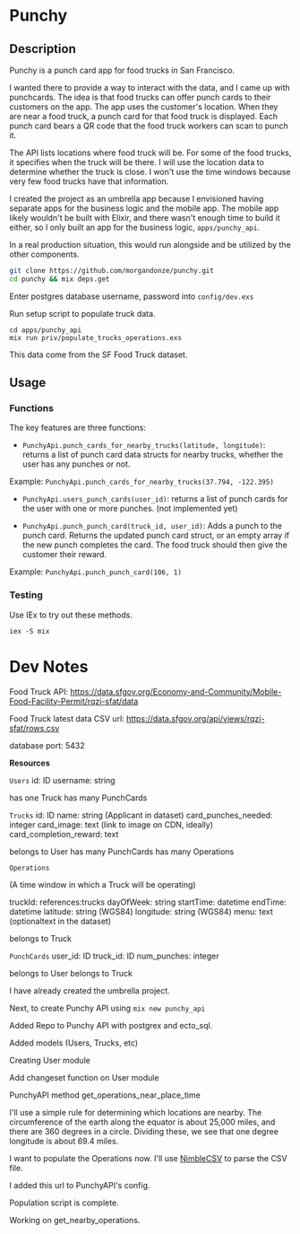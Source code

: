 
# Punchy

## Description

Punchy is a punch card app for food trucks in San Francisco.

I wanted there to provide a way to interact with the data, and I came up with
punchcards. The idea is that food trucks can offer punch cards to their
customers on the app. The app uses the customer's location. When they are near
a food truck, a punch card for that food truck is displayed. Each punch card
bears a QR code that the food truck workers can scan to punch it.

The API lists locations where food truck will be. For some of the food trucks,
it specifies when the truck will be there. I will use the location data to
determine whether the truck is close. I won't use the time windows because very
few food trucks have that information.

I created the project as an umbrella app because I envisioned having separate
apps for the business logic and the mobile app. The mobile app likely wouldn't
be built with Elixir, and there wasn't enough time to build it either, so I only
built an app for the business logic, `apps/punchy_api`.

In a real production situation, this would run alongside and be utilized by the
other components.

```bash
git clone https://github.com/morgandonze/punchy.git
cd punchy && mix deps.get
```

Enter postgres database username, password into `config/dev.exs`

Run setup script to populate truck data.
```
cd apps/punchy_api
mix run priv/populate_trucks_operations.exs
```

This data come from the SF Food Truck dataset.


## Usage

### Functions

The key features are three functions:

* `PunchyApi.punch_cards_for_nearby_trucks(latitude, longitude)`: returns a
list of punch card data structs for nearby trucks, whether the user has any
punches or not.

Example:
`PunchyApi.punch_cards_for_nearby_trucks(37.794, -122.395)`

* `PunchyApi.users_punch_cards(user_id)`: returns a list of punch cards for the user
with one or more punches. (not implemented yet)

* `PunchyApi.punch_punch_card(truck_id, user_id)`: Adds a punch to the punch
card. Returns the updated punch card struct, or an empty array if the new punch
completes the card. The food truck should then give the customer their reward.

Example:
`PunchyApi.punch_punch_card(106, 1)`

### Testing

Use IEx to try out these methods.

`iex -S mix`


# Dev Notes

Food Truck API:
https://data.sfgov.org/Economy-and-Community/Mobile-Food-Facility-Permit/rqzj-sfat/data

Food Truck latest data CSV url:
https://data.sfgov.org/api/views/rqzj-sfat/rows.csv

database port: 5432

**Resources**

`Users`
id: ID
username: string

has one Truck
has many PunchCards

`Trucks`
id: ID
name: string (Applicant in dataset)
card_punches_needed: integer
card_image: text (link to image on CDN, ideally)
card_completion_reward: text

belongs to User
has many PunchCards
has many Operations

`Operations`

(A time window in which a Truck will be operating)

truckId: references:trucks
dayOfWeek: string
startTime: datetime
endTime: datetime
latitude: string (WGS84)
longitude: string (WGS84)
menu: text (optionaltext in the dataset)

belongs to Truck

`PunchCards`
user_id: ID
truck_id: ID
num_punches: integer

belongs to User
belongs to Truck

I have already created the umbrella project.

Next, to create Punchy API using `mix new punchy_api`

Added Repo to Punchy API with postgrex and ecto_sql.

Added models (Users, Trucks, etc)

Creating User module

Add changeset function on User module

PunchyAPI method get_operations_near_place_time

I'll use a simple rule for determining which locations are nearby. The
circumference of the earth along the equator is about 25,000 miles, and there
are 360 degrees in a circle. Dividing these, we see that one degree longitude
is about 69.4 miles.

I want to populate the Operations now. I'll use
[NimbleCSV](https://hexdocs.pm/nimble_csv/NimbleCSV.html) to parse the CSV file.

I added this url to PunchyAPI's config.

Population script is complete.

Working on get_nearby_operations.
